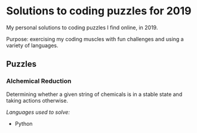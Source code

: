 # Solutions to coding puzzles for 2019
My personal solutions to coding puzzles I find online, in 2019.

Purpose: exercising my coding muscles with fun challenges and using a variety of languages.

## Puzzles

### Alchemical Reduction
Determining whether a given string of chemicals is in a stable state and taking actions otherwise.

_Languages used to solve:_
- Python
